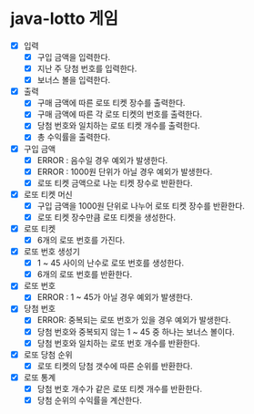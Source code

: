 # java-lotto 게임

- [x] 입력
  - [x] 구입 금액을 입력한다.
  - [x] 지난 주 당첨 번호를 입력한다.
  - [x] 보너스 볼을 입력한다.

- [x] 출력
  - [x] 구매 금액에 따른 로또 티켓 장수를 출력한다.
  - [x] 구매 금액에 따른 각 로또 티켓의 번호를 출력한다.
  - [x] 당첨 번호와 일치하는 로또 티켓 개수를 출력한다.
  - [x] 총 수익률을 출력한다.

- [x] 구입 금액
  - [x] ERROR : 음수일 경우 예외가 발생한다.
  - [x] ERROR : 1000원 단위가 아닐 경우 예외가 발생한다.
  - [x] 로또 티켓 금액으로 나눈 티켓 장수로 반환한다.

- [x] 로또 티켓 머신
  - [x] 구입 금액을 1000원 단위로 나누어 로또 티켓 장수를 반환한다.
  - [x] 로또 티켓 장수만큼 로또 티켓을 생성한다.

- [x] 로또 티켓
  - [x] 6개의 로또 번호를 가진다.

- [x] 로또 번호 생성기
  - [x] 1 ~ 45 사이의 난수로 로또 번호를 생성한다.
  - [x] 6개의 로또 번호를 반환한다.

- [x] 로또 번호
  - [x] ERROR : 1 ~ 45가 아닐 경우 예외가 발생한다.

- [x] 당첨 번호
  - [x] ERROR: 중복되는 로또 번호가 있을 경우 예외가 발생한다.
  - [x] 당첨 번호와 중복되지 않는 1 ~ 45 중 하나는 보너스 볼이다.
  - [x] 당첨 번호와 일치하는 로또 번호 개수를 반환한다.

- [x] 로또 당첨 순위
  - [x] 로또 티켓의 당첨 갯수에 따른 순위를 반환한다.
  
- [x] 로또 통계
  - [x] 당첨 번호 개수가 같은 로또 티켓 개수를 반환한다.
  - [x] 당첨 순위의 수익률을 계산한다.
